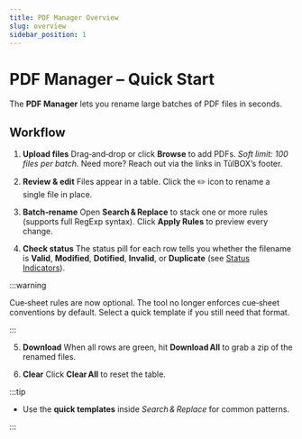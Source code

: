 ```yaml
---
title: PDF Manager Overview
slug: overview
sidebar_position: 1
---
```


# PDF Manager – Quick Start

The **PDF Manager** lets you rename large batches of PDF files in seconds.

## Workflow

1. **Upload files**
   Drag‑and‑drop or click **Browse** to add PDFs.
   *Soft limit: 100 files per batch.* Need more? Reach out via the links in TūlBOX’s footer.

2. **Review & edit**
   Files appear in a table. Click the ✏️ icon to rename a single file in place.

3. **Batch‑rename**
   Open **Search & Replace** to stack one or more rules (supports full RegExp syntax).
   Click **Apply Rules** to preview every change.

4. **Check status**
   The status pill for each row tells you whether the filename is **Valid**, **Modified**, **Dotified**, **Invalid**, or **Duplicate** (see [Status Indicators](status-indicator.md)).

:::warning 

Cue‑sheet rules are now optional. The tool no longer enforces cue‑sheet conventions by default.
Select a quick template if you still need that format.

:::

5. **Download**
   When all rows are green, hit **Download All** to grab a zip of the renamed files.

6. **Clear**
   Click **Clear All** to reset the table.

:::tip

* Use the **quick templates** inside *Search & Replace* for common patterns.

:::